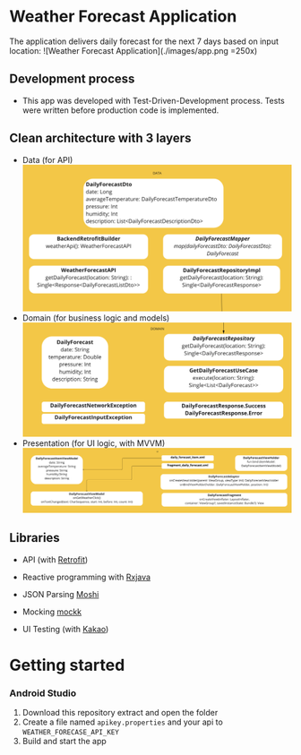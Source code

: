 # Weather Forecast Application
The application delivers daily forecast for the next 7 days based on input location:
![Weather Forecast Application](./images/app.png =250x)

## Development process
- This app was developed with Test-Driven-Development process. Tests were written before production code is implemented.
    
## Clean architecture with 3 layers  
- Data (for API)  
![data_layer](./images/data_layer.png)
- Domain (for business logic and models)
![domain_layer](./images/domain_layer.png)
- Presentation (for UI logic, with MVVM)  
![ui_layer](./images/ui_layer.png)

## Libraries
- API (with [Retrofit](https://github.com/square/retrofit))  
- Reactive programming with [Rxjava](https://github.com/ReactiveX/RxJava)  
- JSON Parsing [Moshi](https://github.com/square/moshi)  

- Mocking [mockk](https://github.com/mockk/mockk)  
- UI Testing (with [Kakao](https://github.com/KakaoCup/Kakao))
  
# Getting started  
  
### Android Studio  
1. Download this repository extract and open the folder  
2. Create a file named  `apikey.properties` and your api to `WEATHER_FORECASE_API_KEY`  
3. Build and start the app
   
  